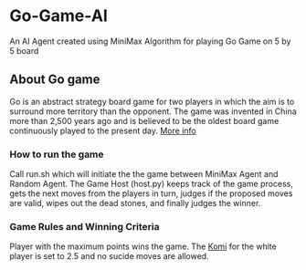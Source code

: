 # Go-Game-AI
An AI Agent created using MiniMax Algorithm for playing Go Game on 5 by 5 board


## About Go game

Go is an abstract strategy board game for two players in which the aim is to surround more territory than the opponent. The game was invented in China more than 2,500 years ago and is believed to be the oldest board game continuously played to the present day.
[More info](https://en.wikipedia.org/wiki/Go_(game))


### How to run the game

Call run.sh which will initiate the the game between MiniMax Agent and Random Agent. The Game Host (host.py) keeps track of the game process, gets the next moves from the players in turn, judges if the proposed moves are valid, wipes out the dead stones, and finally judges the winner.

### Game Rules and Winning Criteria

Player with the maximum points wins the game. The [Komi](https://en.wikipedia.org/wiki/Komi_(Go)) for the white player is set to 2.5 and no sucide moves are allowed.
